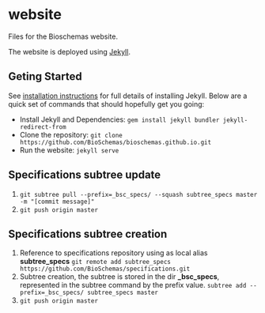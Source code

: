 # website
Files for the Bioschemas website.

The website is deployed using [Jekyll](https://jekyllrb.com/). 

## Geting Started

See [installation instructions](https://jekyllrb.com/docs/installation/) for full details of installing Jekyll. Below are a quick set of commands that should hopefully get you going:

- Install Jekyll and Dependencies: ```gem install jekyll bundler jekyll-redirect-from```
- Clone the repository: ```git clone https://github.com/BioSchemas/bioschemas.github.io.git```
- Run the website: ```jekyll serve```

## Specifications subtree update
1. ```git subtree pull --prefix=_bsc_specs/ --squash subtree_specs master -m "[commit message]"```
2. ```git push origin master```


## Specifications subtree creation

1. Reference to specifications repository using as local alias **subtree_specs** ```git remote add subtree_specs https://github.com/BioSchemas/specifications.git```
2. Subtree creation, the subtree is stored in the dir **_bsc_specs**, represented in the subtree command by the prefix value. ```subtree add --prefix=_bsc_specs/ subtree_specs master```
3. ```git push origin master```




